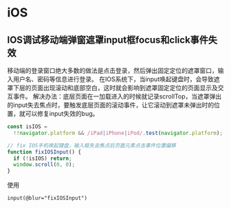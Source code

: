 # iOS

## IOS调试移动端弹窗遮罩input框focus和click事件失效

移动端的登录窗口绝大多数的做法是点击登录，然后弹出固定定位的遮罩窗口，输入用户名、密码等信息进行登录。
在IOS系统下，当input唤起键盘时，会导致遮罩下层的页面出现滚动和底部空白，这时就会影响到遮罩固定定位的页面显示及交互事件。
解决办法：底层页面在一加载进入的时候就记录scrollTop，当遮罩弹出的input失去焦点时，要触发底层页面的滚动事件，让它滚动到遮罩未弹出时的位置，就可以修复input失效的bug。

```js
const isIOS =
  !!navigator.platform && /iPad|iPhone|iPod/.test(navigator.platform);

// fix IOS手机唤起键盘，输入框失去焦点后页面元素点击事件位置偏移
function fixIOSInput() {
  if (!isIOS) return;
  window.scroll(0, 0);
}
```
使用
```
input(@blur="fixIOSInput")
```

